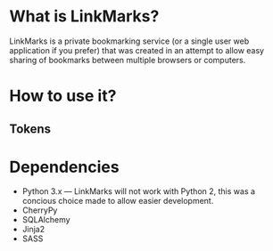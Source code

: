 # What is LinkMarks?

LinkMarks is a private bookmarking service (or a single user web application if
you prefer) that was created in an attempt to allow easy sharing of bookmarks
between multiple browsers or computers.

# How to use it?

## Tokens

# Dependencies
- Python 3.x — LinkMarks will not work with Python 2, this was a concious choice
  made to allow easier development.
- CherryPy
- SQLAlchemy
- Jinja2
- SASS

